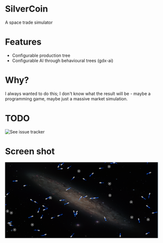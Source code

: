 # SilverCoin
A space trade simulator

# Features
* Configurable production tree
* Configurable AI through behavioural trees (gdx-ai)

# Why?
I always wanted to do this; I don't know what the result will be - maybe
a programming game, maybe just a massive market simulation.

# TODO
![See issue tracker](https://github.com/brachiel/SilverCoin/issues?q=is%3Aopen+is%3Aissue+label%3Aenhancement)

# Screen shot
![SilverCoin screenshot](https://raw.githubusercontent.com/brachiel/SilverCoin/master/SilverCoin.png)
